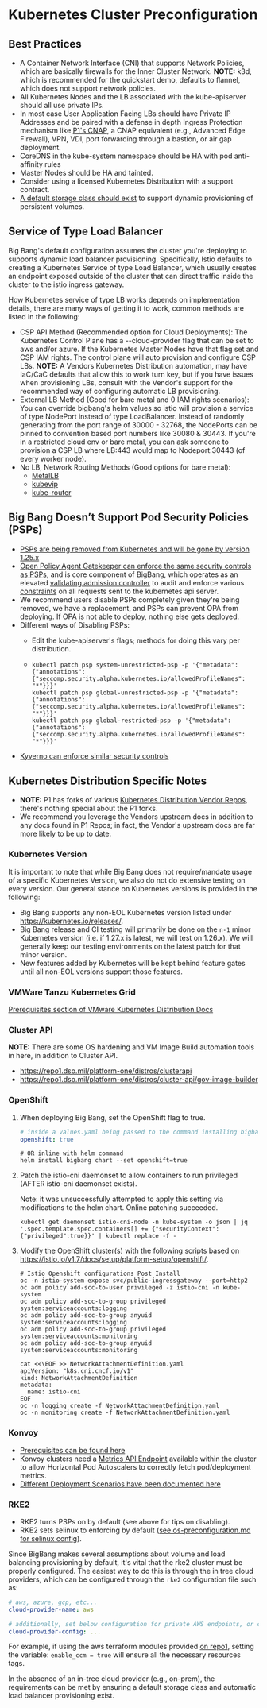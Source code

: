 # Kubernetes Cluster Preconfiguration

## Best Practices

* A Container Network Interface (CNI) that supports Network Policies, which are basically firewalls for the Inner Cluster Network. 
**NOTE:** k3d, which is recommended for the quickstart demo, defaults to flannel, which does not support network policies.
* All Kubernetes Nodes and the LB associated with the kube-apiserver should all use private IPs.
* In most case User Application Facing LBs should have Private IP Addresses and be paired with a defense in depth Ingress Protection mechanism like [P1's CNAP](https://p1.dso.mil/#/products/cnap/), a CNAP equivalent (e.g., Advanced Edge Firewall), VPN, VDI, port forwarding through a bastion, or air gap deployment.
* CoreDNS in the kube-system namespace should be HA with pod anti-affinity rules
* Master Nodes should be HA and tainted.
* Consider using a licensed Kubernetes Distribution with a support contract.
* [A default storage class should exist](default-storageclass.md) to support dynamic provisioning of persistent volumes.

## Service of Type Load Balancer

Big Bang's default configuration assumes the cluster you're deploying to supports dynamic load balancer provisioning. Specifically, Istio defaults to creating a Kubernetes Service of type Load Balancer, which usually creates an endpoint exposed outside of the cluster that can direct traffic inside the cluster to the istio ingress gateway.

How Kubernetes service of type LB works depends on implementation details, there are many ways of getting it to work, common methods are listed in the following:

* CSP API Method (Recommended option for Cloud Deployments):
The Kubernetes Control Plane has a --cloud-provider flag that can be set to aws and/or azure. If the Kubernetes Master Nodes have that flag set and CSP IAM rights. The control plane will auto provision and configure CSP LBs. 
**NOTE:** A Vendors Kubernetes Distribution automation, may have IaC/CaC defaults that allow this to work turn key, but if you have issues when provisioning LBs, consult with the Vendor's support for the recommended way of configuring automatic LB provisioning.
* External LB Method (Good for bare metal and 0 IAM rights scenarios):
You can override bigbang's helm values so istio will provision a service of type NodePort instead of type LoadBalancer. Instead of randomly generating from the port range of 30000 - 32768, the NodePorts can be pinned to convention based port numbers like 30080 & 30443. If you're in a restricted cloud env or bare metal, you can ask someone to provision a CSP LB where LB:443 would map to Nodeport:30443 (of every worker node).
* No LB, Network Routing Methods (Good options for bare metal):
  * [MetalLB](https://metallb.universe.tf/)
  * [kubevip](https://kube-vip.io/)
  * [kube-router](https://www.kube-router.io)

## Big Bang Doesn’t Support Pod Security Policies (PSPs)

* [PSPs are being removed from Kubernetes and will be gone by version 1.25.x](https://repo1.dso.mil/big-bang/bigbang/-/issues/10)
* [Open Policy Agent Gatekeeper can enforce the same security controls as PSPs](https://github.com/open-policy-agent/gatekeeper-library/tree/master/library/pod-security-policy#pod-security-policies), and is core component of BigBang, which operates as an elevated [validating admission controller](https://kubernetes.io/docs/reference/access-authn-authz/extensible-admission-controllers/) to audit and enforce various [constraints](https://github.com/open-policy-agent/frameworks/tree/master/constraint) on all requests sent to the kubernetes api server.
* We recommend users disable PSPs completely given they're being removed, we have a replacement, and PSPs can prevent OPA from deploying. If OPA is not able to deploy, nothing else gets deployed.
* Different ways of Disabling PSPs:
  * Edit the kube-apiserver's flags; methods for doing this vary per distribution.

  * ```shell
    kubectl patch psp system-unrestricted-psp -p '{"metadata": {"annotations":{"seccomp.security.alpha.kubernetes.io/allowedProfileNames": "*"}}}'
    kubectl patch psp global-unrestricted-psp -p '{"metadata": {"annotations":{"seccomp.security.alpha.kubernetes.io/allowedProfileNames": "*"}}}'
    kubectl patch psp global-restricted-psp -p '{"metadata": {"annotations":{"seccomp.security.alpha.kubernetes.io/allowedProfileNames": "*"}}}'
    ```
* [Kyverno can enforce similar security controls](https://kyverno.io/blog/2023/05/24/podsecuritypolicy-migration-with-kyverno/)

## Kubernetes Distribution Specific Notes

* **NOTE:** P1 has forks of various [Kubernetes Distribution Vendor Repos](https://repo1.dso.mil/platform-one/distros), there's nothing special about the P1 forks.
* We recommend you leverage the Vendors upstream docs in addition to any docs found in P1 Repos; in fact, the Vendor's upstream docs are far more likely to be up to date.

### Kubernetes Version

It is important to note that while Big Bang does not require/mandate usage of a specific Kubernetes Version, we also do not do extensive testing on every version. Our general stance on Kubernetes versions is provided in the following:
* Big Bang supports any non-EOL Kubernetes version listed under https://kubernetes.io/releases/.
* Big Bang release and CI testing will primarily be done on the `n-1` minor Kubernetes version (i.e. if 1.27.x is latest, we will test on 1.26.x). We will generally keep our testing environments on the latest patch for that minor version.
* New features added by Kubernetes will be kept behind feature gates until all non-EOL versions support those features.

### VMWare Tanzu Kubernetes Grid

[Prerequisites section of VMware Kubernetes Distribution Docs](https://repo1.dso.mil/platform-one/distros/vmware/tkg#prerequisites)

### Cluster API

**NOTE:** There are some OS hardening and VM Image Build automation tools in here, in addition to Cluster API.
* <https://repo1.dso.mil/platform-one/distros/clusterapi>
* <https://repo1.dso.mil/platform-one/distros/cluster-api/gov-image-builder>

### OpenShift

1. When deploying Big Bang, set the OpenShift flag to true.

    ```yaml
    # inside a values.yaml being passed to the command installing bigbang
    openshift: true
    ```

    ```shell
    # OR inline with helm command
    helm install bigbang chart --set openshift=true
    ```

1. Patch the istio-cni daemonset to allow containers to run privileged (AFTER istio-cni daemonset exists).

    Note: it was unsuccessfully attempted to apply this setting via modifications to the helm chart. Online patching succeeded.

    ```shell
    kubectl get daemonset istio-cni-node -n kube-system -o json | jq '.spec.template.spec.containers[] += {"securityContext":{"privileged":true}}' | kubectl replace -f -
    ```

1. Modify the OpenShift cluster(s) with the following scripts based on <https://istio.io/v1.7/docs/setup/platform-setup/openshift/>.

    ```shell
    # Istio Openshift configurations Post Install
    oc -n istio-system expose svc/public-ingressgateway --port=http2
    oc adm policy add-scc-to-user privileged -z istio-cni -n kube-system
    oc adm policy add-scc-to-group privileged system:serviceaccounts:logging
    oc adm policy add-scc-to-group anyuid system:serviceaccounts:logging
    oc adm policy add-scc-to-group privileged system:serviceaccounts:monitoring
    oc adm policy add-scc-to-group anyuid system:serviceaccounts:monitoring

    cat <<\EOF >> NetworkAttachmentDefinition.yaml
    apiVersion: "k8s.cni.cncf.io/v1"
    kind: NetworkAttachmentDefinition
    metadata:
      name: istio-cni
    EOF
    oc -n logging create -f NetworkAttachmentDefinition.yaml
    oc -n monitoring create -f NetworkAttachmentDefinition.yaml
    ```

### Konvoy

* [Prerequisites can be found here](https://repo1.dso.mil/platform-one/distros/d2iq/konvoy/konvoy/-/tree/master/docs/1.5.0#prerequisites)
* Konvoy clusters need a [Metrics API Endpoint](https://github.com/kubernetes/metrics#resource-metrics-api) available within the cluster to allow Horizontal Pod Autoscalers to correctly fetch pod/deployment metrics.
* [Different Deployment Scenarios have been documented here](https://repo1.dso.mil/platform-one/distros/d2iq/konvoy/konvoy/-/tree/master/docs/1.4.4/install)

### RKE2

* RKE2 turns PSPs on by default (see above for tips on disabling).
* RKE2 sets selinux to enforcing by default ([see os-preconfiguration.md for selinux config](os-preconfiguration.md)).

Since BigBang makes several assumptions about volume and load balancing provisioning by default, it's vital that the rke2 cluster must be properly configured. The easiest way to do this is through the in tree cloud providers, which can be configured through the `rke2` configuration file such as:

```yaml
# aws, azure, gcp, etc...
cloud-provider-name: aws

# additionally, set below configuration for private AWS endpoints, or custom regions such as (T)C2S (us-iso-east-1, us-iso-b-east-1)
cloud-provider-config: ...
```

For example, if using the aws terraform modules provided [on repo1](https://repo1.dso.mil/platform-one/distros/rancher-federal/rke2/rke2-aws-terraform), setting the variable: `enable_ccm = true` will ensure all the necessary resources tags.

In the absence of an in-tree cloud provider (e.g., on-prem), the requirements can be met by ensuring a default storage class and automatic load balancer provisioning exist.
